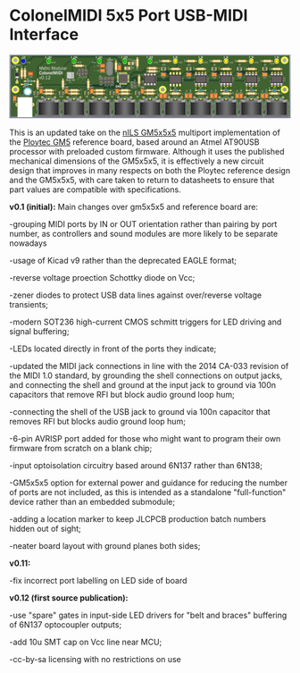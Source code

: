 # ColonelMIDI 5x5 Port USB-MIDI Interface

![3d render of completed ColonelMIDI v0.12](ColonelMIDI_v012.jpg)

This is an updated take on the [nILS GM5x5x5](http://www.midibox.org/dokuwiki/gm5x5x5>) multiport implementation of the [Ploytec GM5](https://www.usb-audio.com/gm5/) reference board, based around an Atmel AT90USB processor with preloaded custom firmware. Although it uses the published mechanical dimensions of the GM5x5x5, it is effectively a new circuit design that improves in many respects on both the Ploytec reference design and the GM5x5x5, with care taken to return to datasheets to ensure that part values are compatible with specifications.


<b>v0.1 (initial):</b> Main changes over gm5x5x5 and reference board are: 

-grouping MIDI ports by IN or OUT orientation rather than pairing by port number, as controllers and sound modules are more likely to be separate nowadays

-usage of Kicad v9 rather than the deprecated EAGLE format;

-reverse voltage proection Schottky diode on Vcc;

-zener diodes to protect USB data lines against over/reverse voltage transients; 

-modern SOT236 high-current CMOS schmitt triggers for LED driving and signal buffering; 

-LEDs located directly in front of the ports they indicate; 

-updated the MIDI jack connections in line with the 2014 CA-033 revision of the MIDI 1.0 standard, by grounding the shell connections on output jacks, and connecting the shell and ground at the input jack to ground via 100n capacitors that remove RFI but block audio ground loop hum;

-connecting the shell of the USB jack to ground via 100n capacitor that removes RFI but blocks audio ground loop hum;

-6-pin AVRISP port added for those who might want to program their own firmware from scratch on a blank chip;

-input optoisolation circuitry based around 6N137 rather than 6N138;

-GM5x5x5 option for external power and guidance for reducing the number of ports are not included, as this is intended as a standalone "full-function" device rather than an embedded submodule;

-adding a location marker to keep JLCPCB production batch numbers hidden out of sight;

-neater board layout with ground planes both sides;

<b>v0.11:</b> 

-fix incorrect port labelling on LED side of board

<b>v0.12 (first source publication):</b> 

-use "spare" gates in input-side LED drivers for "belt and braces" buffering of 6N137 optocoupler outputs;

-add 10u SMT cap on Vcc line near MCU;

-cc-by-sa licensing with no restrictions on use
